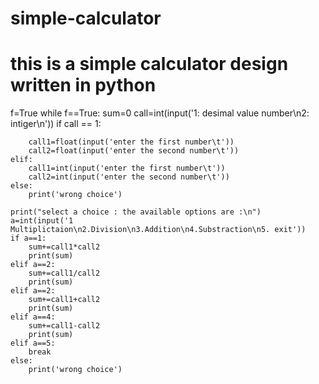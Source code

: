 # simple-calculator
# this is a simple calculator design written in python
f=True
while f==True:
    sum=0
    call=int(input('1: desimal value number\n2: intiger\n'))
    if call == 1:

        call1=float(input('enter the first number\t'))
        call2=float(input('enter the second number\t'))
    elif:
        call1=int(input('enter the first number\t'))
        call2=int(input('enter the second number\t'))
    else:
        print('wrong choice')
        
    print("select a choice : the available options are :\n")
    a=int(input('1 Multiplictaion\n2.Division\n3.Addition\n4.Substraction\n5. exit'))
    if a==1:
        sum+=call1*call2
        print(sum)
    elif a==2:
        sum+=call1/call2
        print(sum)
    elif a==2:
        sum+=call1+call2
        print(sum)
    elif a==4:
        sum+=call1-call2
        print(sum)
    elif a==5:
        break
    else:
        print('wrong choice')
